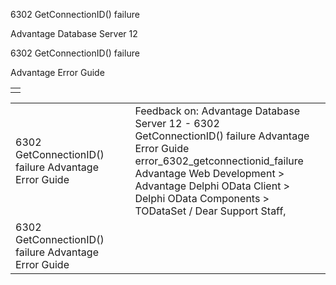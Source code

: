 6302 GetConnectionID() failure




Advantage Database Server 12  

6302 GetConnectionID() failure

Advantage Error Guide

|  |
| --- |
|  |

|  |  |  |  |  |
| --- | --- | --- | --- | --- |
| 6302 GetConnectionID() failure  Advantage Error Guide |  |  | Feedback on: Advantage Database Server 12 - 6302 GetConnectionID() failure Advantage Error Guide error\_6302\_getconnectionid\_failure Advantage Web Development > Advantage Delphi OData Client > Delphi OData Components > TODataSet / Dear Support Staff, |  |
| 6302 GetConnectionID() failure  Advantage Error Guide |  |  |  |  |